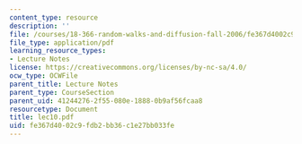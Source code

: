 ```yaml
---
content_type: resource
description: ''
file: /courses/18-366-random-walks-and-diffusion-fall-2006/fe367d4002c9fdb2bb36c1e27bb033fe_lec10.pdf
file_type: application/pdf
learning_resource_types:
- Lecture Notes
license: https://creativecommons.org/licenses/by-nc-sa/4.0/
ocw_type: OCWFile
parent_title: Lecture Notes
parent_type: CourseSection
parent_uid: 41244276-2f55-080e-1888-0b9af56fcaa8
resourcetype: Document
title: lec10.pdf
uid: fe367d40-02c9-fdb2-bb36-c1e27bb033fe
---
```

